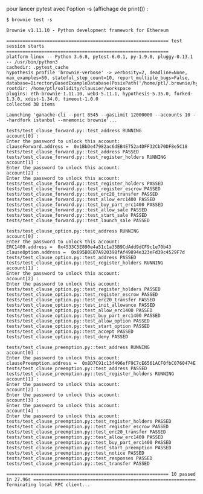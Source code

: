 pour lancer pytest avec l'option -s (affichage de print()) :

	$ brownie test -s

	Brownie v1.11.10 - Python development framework for Ethereum

	============================================================ test session starts ============================================================
	platform linux -- Python 3.6.8, pytest-6.0.1, py-1.9.0, pluggy-0.13.1 -- /usr/bin/python3
	cachedir: .pytest_cache
	hypothesis profile 'brownie-verbose' -> verbosity=2, deadline=None, max_examples=50, stateful_step_count=10, report_multiple_bugs=False, database=DirectoryBasedExampleDatabase(PosixPath('/home/ptl/.brownie/hypothesis'))
	rootdir: /home/ptl/solidity/clausier/workspace
	plugins: eth-brownie-1.11.10, web3-5.11.1, hypothesis-5.35.0, forked-1.3.0, xdist-1.34.0, timeout-1.0.0
	collected 38 items                                                                                                                          

	Launching 'ganache-cli --port 8545 --gasLimit 12000000 --accounts 10 --hardfork istanbul --mnemonic brownie'...

	tests/test_clause_forward.py::test_address RUNNING
	account[0] :
	Enter the password to unlock this account:
	clauseForward.address =  0x1BbDe47982ac6dEB4E752a4DFF32Cb70DF8e5C18
	tests/test_clause_forward.py::test_address PASSED
	tests/test_clause_forward.py::test_register_holders RUNNING
	account[1] :
	Enter the password to unlock this account:
	account[2] :
	Enter the password to unlock this account:
	tests/test_clause_forward.py::test_register_holders PASSED
	tests/test_clause_forward.py::test_register_escrow PASSED
	tests/test_clause_forward.py::test_erc20_transfer PASSED
	tests/test_clause_forward.py::test_allow_erc1400 PASSED
	tests/test_clause_forward.py::test_buy_part_erc1400 PASSED
	tests/test_clause_forward.py::test_allow_sale PASSED
	tests/test_clause_forward.py::test_start_sale PASSED
	tests/test_clause_forward.py::test_launch_sale PASSED

	tests/test_clause_option.py::test_address RUNNING
	account[0] :
	Enter the password to unlock this account:
	ERC1400.address =  0x4533C5E890e4a51c1a35B9CdAdd9dCF9c1e70b43
	clauseOption.address =  0x695B0E07A920398fAf49894e323eFd39c4529F7d
	tests/test_clause_option.py::test_address PASSED
	tests/test_clause_option.py::test_register_holders RUNNING
	account[1] :
	Enter the password to unlock this account:
	account[2] :
	Enter the password to unlock this account:
	tests/test_clause_option.py::test_register_holders PASSED
	tests/test_clause_option.py::test_register_escrow PASSED
	tests/test_clause_option.py::test_erc20_transfer PASSED
	tests/test_clause_option.py::test_init_allowance PASSED
	tests/test_clause_option.py::test_allow_erc1400 PASSED
	tests/test_clause_option.py::test_buy_part_erc1400 PASSED
	tests/test_clause_option.py::test_allow_option PASSED
	tests/test_clause_option.py::test_start_option PASSED
	tests/test_clause_option.py::test_accept PASSED
	tests/test_clause_option.py::test_deny PASSED

	tests/test_clause_preemption.py::test_address RUNNING
	account[0] :
	Enter the password to unlock this account:
	clausePreemption.address =  0x8D7C91c13f496efF9C7cE6561ACF0fbC0760474E
	tests/test_clause_preemption.py::test_address PASSED
	tests/test_clause_preemption.py::test_register_holders RUNNING
	account[1] :
	Enter the password to unlock this account:
	account[2] :
	Enter the password to unlock this account:
	account[3] :
	Enter the password to unlock this account:
	account[4] :
	Enter the password to unlock this account:
	tests/test_clause_preemption.py::test_register_holders PASSED
	tests/test_clause_preemption.py::test_register_escrow PASSED
	tests/test_clause_preemption.py::test_erc20_transfer PASSED
	tests/test_clause_preemption.py::test_allow_erc1400 PASSED
	tests/test_clause_preemption.py::test_buy_part_erc1400 PASSED
	tests/test_clause_preemption.py::test_start_preemption PASSED
	tests/test_clause_preemption.py::test_notice PASSED
	tests/test_clause_preemption.py::test_responses PASSED
	tests/test_clause_preemption.py::test_transfer PASSED

	============================================================ 10 passed in 27.96s ============================================================
	Terminating local RPC client...

